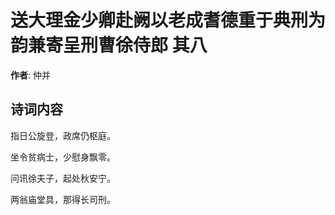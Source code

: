 # 送大理金少卿赴阙以老成耆德重于典刑为韵兼寄呈刑曹徐侍郎  其八

**作者**: 仲并

## 诗词内容

指日公旋登，政席仍枢庭。

坐令贫病士，少慰身飘零。

问讯徐夫子，起处秋安宁。

两翁庙堂具，那得长司刑。

